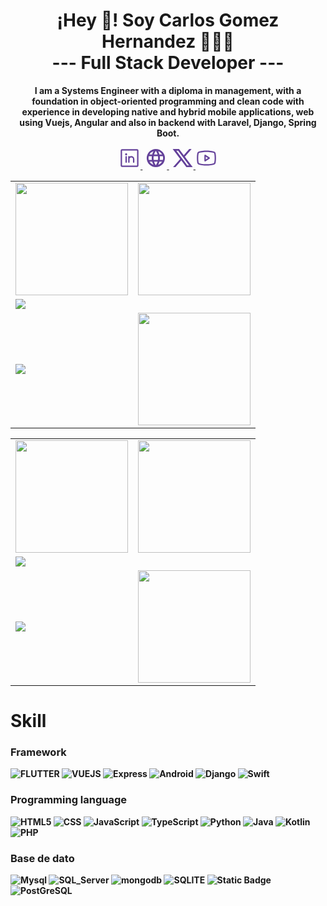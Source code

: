 <p align="center" width="300">
   <h1 align="center">¡Hey 👋! Soy Carlos Gomez Hernandez 👨🏻‍💻<br/><strong>--- Full Stack Developer ---<strong></h1>
</p>

<p align="center">I am a Systems Engineer with a diploma in management, with a foundation in object-oriented programming and clean code with experience in developing native and hybrid mobile applications, web using Vuejs, Angular and also in backend with Laravel, Django, Spring Boot.</p>

<p align="center">
   <a href="https://www.linkedin.com/in/carlos-iván-gómez-hernández-18296b156" target="blank" style='margin-right:4px'>
    <svg style="color: #64419a;" data-v-29b80ac6="" xmlns="http://www.w3.org/2000/svg" width="2.5em" height="2.5em" viewBox="0 0 256 256"><path data-v-29b80ac6="" fill="currentColor" d="M216 24H40a16 16 0 0 0-16 16v176a16 16 0 0 0 16 16h176a16 16 0 0 0 16-16V40a16 16 0 0 0-16-16Zm0 192H40V40h176v176ZM96 112v64a8 8 0 0 1-16 0v-64a8 8 0 0 1 16 0Zm88 28v36a8 8 0 0 1-16 0v-36a20 20 0 0 0-40 0v36a8 8 0 0 1-16 0v-64a8 8 0 0 1 15.79-1.78A36 36 0 0 1 184 140Zm-84-56a12 12 0 1 1-12-12a12 12 0 0 1 12 12Z"></path></svg>
  </a>
   <a href="https://carlosgomezh.com" target="blank" style='margin-right:4px'>
    <svg style="color: #64419a;" xmlns="http://www.w3.org/2000/svg" width="2.5em" height="2.5em" viewBox="0 0 24 24"><path fill="currentColor" d="M16.36 14c.08-.66.14-1.32.14-2c0-.68-.06-1.34-.14-2h3.38c.16.64.26 1.31.26 2s-.1 1.36-.26 2m-5.15 5.56c.6-1.11 1.06-2.31 1.38-3.56h2.95a8.03 8.03 0 0 1-4.33 3.56M14.34 14H9.66c-.1-.66-.16-1.32-.16-2c0-.68.06-1.35.16-2h4.68c.09.65.16 1.32.16 2c0 .68-.07 1.34-.16 2M12 19.96c-.83-1.2-1.5-2.53-1.91-3.96h3.82c-.41 1.43-1.08 2.76-1.91 3.96M8 8H5.08A7.923 7.923 0 0 1 9.4 4.44C8.8 5.55 8.35 6.75 8 8m-2.92 8H8c.35 1.25.8 2.45 1.4 3.56A8.008 8.008 0 0 1 5.08 16m-.82-2C4.1 13.36 4 12.69 4 12s.1-1.36.26-2h3.38c-.08.66-.14 1.32-.14 2c0 .68.06 1.34.14 2M12 4.03c.83 1.2 1.5 2.54 1.91 3.97h-3.82c.41-1.43 1.08-2.77 1.91-3.97M18.92 8h-2.95a15.65 15.65 0 0 0-1.38-3.56c1.84.63 3.37 1.9 4.33 3.56M12 2C6.47 2 2 6.5 2 12a10 10 0 0 0 10 10a10 10 0 0 0 10-10A10 10 0 0 0 12 2Z"/></svg>
  </a>
  <a href="https://twitter.com/codewhiskers25" target="blank">
    <svg style="color: #64419a;" data-v-29b80ac6="" xmlns="http://www.w3.org/2000/svg" width="2.5em" height="2.5em" viewBox="0 0 24 24"><path data-v-29b80ac6="" fill="currentColor" d="M8 2H1l8.26 11.014L1.45 22H4.1l6.388-7.349L16 22h7l-8.608-11.478L21.8 2h-2.65l-5.986 6.886L8 2Zm9 18L5 4h2l12 16h-2Z"></path></svg>
  </a>
  <a href="https://www.youtube.com/@CodeWhiskers" target="blank">
    <svg style="color: #64419a" data-v-29b80ac6="" xmlns="http://www.w3.org/2000/svg" width="2.5em" height="2.5em" viewBox="0 0 256 256" style="margin-left: 1rem;"><path data-v-29b80ac6="" fill="currentColor" d="m164.44 121.34l-48-32A8 8 0 0 0 104 96v64a8 8 0 0 0 12.44 6.66l48-32a8 8 0 0 0 0-13.32ZM120 145.05V111l25.58 17Zm114.33-75.53a24 24 0 0 0-14.49-16.4C185.56 39.88 131 40 128 40s-57.56-.12-91.84 13.12a24 24 0 0 0-14.49 16.4C19.08 79.5 16 97.74 16 128s3.08 48.5 5.67 58.48a24 24 0 0 0 14.49 16.41C69 215.56 120.4 216 127.34 216h1.32c6.94 0 58.37-.44 91.18-13.11a24 24 0 0 0 14.49-16.41c2.59-10 5.67-28.22 5.67-58.48s-3.08-48.5-5.67-58.48Zm-15.49 113a8 8 0 0 1-4.77 5.49c-31.65 12.22-85.48 12-86 12H128c-.54 0-54.33.2-86-12a8 8 0 0 1-4.77-5.49C34.8 173.39 32 156.57 32 128s2.8-45.39 5.16-54.47A8 8 0 0 1 41.93 68c30.52-11.79 81.66-12 85.85-12h.27c.54 0 54.38-.18 86 12a8 8 0 0 1 4.77 5.49C221.2 82.61 224 99.43 224 128s-2.8 45.39-5.16 54.47Z"></path></svg>
  </a>
</p>


<div align="center">
    <table>
        <tr>
            <td><img target='_blank' height="180em" src="https://github-readme-stats.vercel.app/api?username=goher22&layout=compact&langs_count=6&theme=tokyonight"/></td>
            <td><img target='_blank' height="180em" src="https://github-readme-stats.vercel.app/api/top-langs/?username=goher22&layout=compact&langs_count=6&theme=tokyonight"/></td>
        </tr>
        <tr>
            <td colspan="2"><img target='_blank' src="https://github-readme-streak-stats.herokuapp.com/?user=goher22&theme=tokyonight&hide_border=false"/></td>
        </tr>
        <tr>
            <td><img target='_blank' src="https://github-readme-stats.vercel.app/api?username=goher22&org=CodeWhiskers25&layout=compact&langs_count=6&theme=tokyonight"/></td>
            <td><img target='_blank' height="180em" src="https://github-readme-stats.vercel.app/api/top-langs/?username=goher22&org=CodeWhiskers25&layout=compact&langs_count=6&theme=tokyonight"/></td>
        </tr>
    </table>
</div>

<div align="center">
    <table>
        <tr>
            <td><img target='_blank' height="180em" src="https://github-readme-stats.vercel.app/api?username=goher22&layout=compact&langs_count=6&theme=tokyonight"/></td>
            <td><img target='_blank' height="180em" src="https://github-readme-stats.vercel.app/api/top-langs/?username=goher22&layout=compact&langs_count=6&theme=tokyonight"/></td>
        </tr>
        <tr>
            <td colspan="2"><img target='_blank' src="https://github-readme-streak-stats.herokuapp.com/?user=goher22&theme=tokyonight&hide_border=false"/></td>
        </tr>
        <tr>
            <td><img target='_blank' src="https://github-readme-stats.vercel.app/api?username=goher22&org=CodeWhiskers25&layout=compact&langs_count=6&theme=tokyonight"/></td>
            <td><img target='_blank' height="180em" src="https://github-readme-stats.vercel.app/api/top-langs/?username=goher22&org=CodeWhiskers25&layout=compact&langs_count=6&theme=tokyonight"/></td>
        </tr>
    </table>
</div>



# Skill
### **Framework**
![FLUTTER](https://img.shields.io/badge/flutter-02569B?style=for-the-badge&logo=flutter&logoColor=white)
![VUEJS](https://img.shields.io/badge/vue.js-4FC08D?style=for-the-badge&logo=vuedotjs&logoColor=white)
![Express](https://img.shields.io/badge/nodedotjs-339933?style=for-the-badge&logo=nodedotjs&logoColor=white)
![Android](https://img.shields.io/badge/android-3DDC84?style=for-the-badge&logo=android&logoColor=white)
![Django](https://img.shields.io/badge/django-092E20?style=for-the-badge&logo=django&logoColor=white)
![Swift](https://img.shields.io/badge/swift-F05138?style=for-the-badge&logo=swift&logoColor=white)

### **Programming language**
![HTML5](https://img.shields.io/badge/HTML-E34F26?style=for-the-badge&logo=html5&logoColor=white)
![CSS](https://img.shields.io/badge/CSS-1572B6?style=for-the-badge&logo=css3&logoColor=white)
![JavaScript](https://img.shields.io/badge/javascript-%23323330.svg?style=for-the-badge&logo=javascript&logoColor=%23F7DF1E)
![TypeScript](https://img.shields.io/badge/TypeScript-blue?style=for-the-badge&logo=typescript&logoColor=white)
![Python](https://img.shields.io/badge/Python-3776AB?style=for-the-badge&logo=python&logoColor=white)
![Java](https://img.shields.io/badge/java-%23ED8B00.svg?style=for-the-badge&logo=openjdk&logoColor=white)
![Kotlin](https://img.shields.io/badge/kotlin-7F52FF?style=for-the-badge&logo=kotlin&logoColor=white)
![PHP](https://img.shields.io/badge/php-777BB4?style=for-the-badge&logo=php&logoColor=white)

### **Base de dato**
![Mysql](https://img.shields.io/badge/mysql-4479A1?style=for-the-badge&logo=mysql&logoColor=white)
![SQL_Server](https://img.shields.io/badge/sqlserver-CC2927?style=for-the-badge&logo=microsoftsqlserver&logoColor=white)
![mongodb](https://img.shields.io/badge/mongodb-47A248?style=for-the-badge&logo=mongodb&logoColor=white)
![SQLITE](https://img.shields.io/badge/sqlite-003B57?style=for-the-badge&logo=sqlite&logoColor=white)
![Static Badge](https://img.shields.io/badge/firebase-233223?style=for-the-badge&logo=firebase)
![PostGreSQL](https://img.shields.io/badge/postgresql-4169E1?style=for-the-badge&logo=postgresql&logoColor=white)
